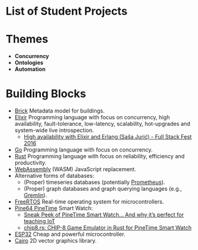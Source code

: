 # List of Student Projects

# Themes

- **Concurrency**
- **Ontologies**
- **Automation**

# Building Blocks

- [Brick](https://brickschema.org) Metadata model for buildings.
- [Elixir](https://elixir-lang.org) Programming language with focus on concurrency, high availability, fault-tolerance, low-latency, scalability, hot-upgrades and system-wide live introspection.
  - [High availability with Elixir and Erlang (Saša Jurić) - Full Stack Fest 2016](https://www.youtube.com/watch?v=Ba3aCm3A0o8)
- [Go](https://golang.org) Programming language with focus on concurrency.
- [Rust](https://www.rust-lang.org) Programming language with focus on reliability, efficiency and productivity.
- [WebAssembly](https://webassembly.org) (WASM) JavaScript replacement.
- Alternative forms of databases:
  - (Proper) timeseries databases (potentially [Prometheus](https://en.wikipedia.org/wiki/Prometheus_(software))).
  - (Proper) graph databases and graph querying languages (e.g., [Gremlin](https://en.wikipedia.org/wiki/Gremlin_(query_language))).
- [FreeRTOS](https://www.freertos.org) Real-time operating system for microcontrollers.
- [Pine64 PineTime](https://www.pine64.org/pinetime/) Smart Watch:
  - [Sneak Peek of PineTime Smart Watch… And why it’s perfect for teaching IoT](https://medium.com/swlh/sneak-peek-of-pinetime-smart-watch-and-why-its-perfect-for-teaching-iot-81b74161c159)
  - [chip8.rs: CHIP-8 Game Emulator in Rust for PineTime Smart Watch](https://lupyuen.github.io/pinetime-rust-mynewt/articles/chip8)
- [ESP32](http://esp32.net) Cheap and powerful microcontroller.
- [Cairo](https://www.cairographics.org) 2D vector graphics library.

